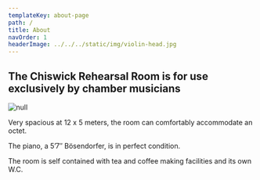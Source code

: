 ```yaml
---
templateKey: about-page
path: /
title: About
navOrder: 1
headerImage: ../../../static/img/violin-head.jpg
---
```

## The Chiswick Rehearsal Room is for use exclusively by chamber musicians

![null](/img/tutti_0031.jpg)

Very spacious at 12 x 5 meters, the room can comfortably accommodate an octet.

The piano, a 5’7″ Bösendorfer, is in perfect condition.

The room is self contained with tea and coffee making facilities and its own W.C.
